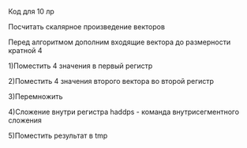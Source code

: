 Код для 10 лр

Посчитать скалярное произведение векторов

Перед алгоритмом дополним входящие вектора до размерности кратной 4

1)Поместить 4 значения в первый регистр

2)Поместить 4 значения второго вектора во второй регистр

3)Перемножить

4)Сложение внутри регистра
haddps - команда внутрисегментного сложения

5)Поместить результат в tmp